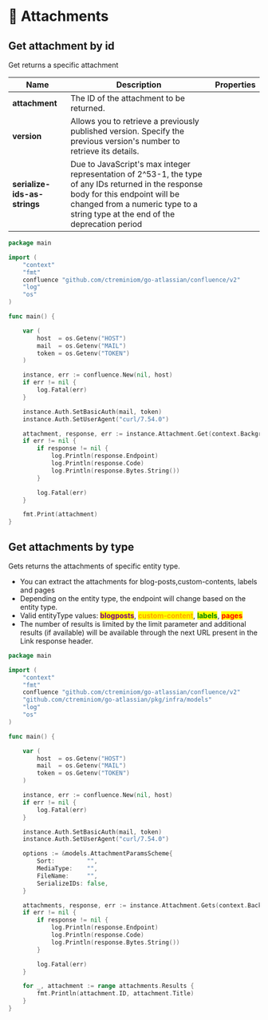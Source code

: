 # 🧺 Attachments

## Get attachment by id

Get returns a specific attachment

<table><thead><tr><th>Name</th><th>Description</th><th data-type="select" data-multiple>Properties</th></tr></thead><tbody><tr><td><strong>attachment</strong></td><td>The ID of the attachment to be returned. </td><td></td></tr><tr><td><strong>version</strong></td><td>Allows you to retrieve a previously published version. Specify the previous version's number to retrieve its details.</td><td></td></tr><tr><td><strong>serialize-ids-as-strings</strong></td><td>Due to JavaScript's max integer representation of 2^53-1, the type of any IDs returned in the response body for this endpoint will be changed from a numeric type to a string type at the end of the deprecation period</td><td></td></tr></tbody></table>

```go
package main

import (
	"context"
	"fmt"
	confluence "github.com/ctreminiom/go-atlassian/confluence/v2"
	"log"
	"os"
)

func main() {

	var (
		host  = os.Getenv("HOST")
		mail  = os.Getenv("MAIL")
		token = os.Getenv("TOKEN")
	)

	instance, err := confluence.New(nil, host)
	if err != nil {
		log.Fatal(err)
	}

	instance.Auth.SetBasicAuth(mail, token)
	instance.Auth.SetUserAgent("curl/7.54.0")

	attachment, response, err := instance.Attachment.Get(context.Background(), "att219152391", 0, false)
	if err != nil {
		if response != nil {
			log.Println(response.Endpoint)
			log.Println(response.Code)
			log.Println(response.Bytes.String())
		}

		log.Fatal(err)
	}

	fmt.Print(attachment)
}
```

## Get attachments by type

Gets returns the attachments of specific entity type.

* You can extract the attachments for blog-posts,custom-contents, labels and pages
* Depending on the entity type, the endpoint will change based on the entity type.
* Valid entityType values: <mark style="color:purple;">**blogposts**</mark>, <mark style="color:orange;">**custom-content**</mark>, <mark style="color:green;">**labels**</mark>, <mark style="color:red;">**pages**</mark>
* The number of results is limited by the limit parameter and additional results (if available) will be available through the next URL present in the Link response header.

```go
package main

import (
	"context"
	"fmt"
	confluence "github.com/ctreminiom/go-atlassian/confluence/v2"
	"github.com/ctreminiom/go-atlassian/pkg/infra/models"
	"log"
	"os"
)

func main() {

	var (
		host  = os.Getenv("HOST")
		mail  = os.Getenv("MAIL")
		token = os.Getenv("TOKEN")
	)

	instance, err := confluence.New(nil, host)
	if err != nil {
		log.Fatal(err)
	}

	instance.Auth.SetBasicAuth(mail, token)
	instance.Auth.SetUserAgent("curl/7.54.0")

	options := &models.AttachmentParamsScheme{
		Sort:         "",
		MediaType:    "",
		FileName:     "",
		SerializeIDs: false,
	}

	attachments, response, err := instance.Attachment.Gets(context.Background(), 65798145, "pages", options, "", 50)
	if err != nil {
		if response != nil {
			log.Println(response.Endpoint)
			log.Println(response.Code)
			log.Println(response.Bytes.String())
		}

		log.Fatal(err)
	}

	for _, attachment := range attachments.Results {
		fmt.Println(attachment.ID, attachment.Title)
	}
}
```
